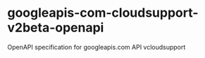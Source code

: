 # googleapis-com-cloudsupport-v2beta-openapi
OpenAPI specification for googleapis.com API vcloudsupport
